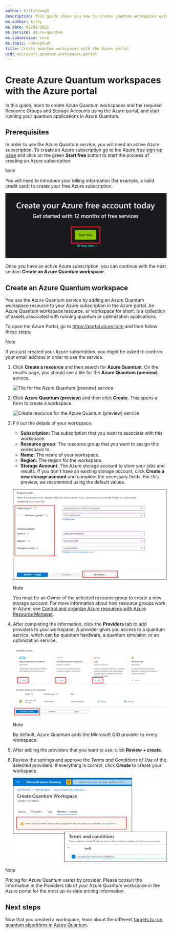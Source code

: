 ```yaml
---
author: KittyYeungQ
description: This guide shows you how to create quantum workspaces with the Azure portal to start running your quantum applications in Azure Quantum.
ms.author: kitty
ms.date: 02/01/2021
ms.service: azure-quantum
ms.subservice: core
ms.topic: conceptual
title: Create quantum workspaces with the Azure portal
uid: microsoft.quantum.workspaces-portal
---
```


# Create Azure Quantum workspaces with the Azure portal

In this guide, learn to create Azure Quantum workspaces and the required Resource Groups and Storage Accounts using
the Azure portal, and start running your quantum applications in Azure Quantum.

## Prerequisites

In order to use the Azure Quantum service, you will need an active Azure subscription. To create an Azure subscription
go to the [Azure free sign-up page](https://azure.microsoft.com/free/) and click on the green **Start free** button
to start the process of creating an Azure subscription.

> [!NOTE]
> You will need to introduce your billing information (for example, a valid credit card) to create your free Azure subscription.

![alt_text=Screen capture of the free Azure sign up page](./media/start-free.png)

Once you have an active Azure subscription, you can continue with the next section **Create an Azure Quantum workspace**.

## Create an Azure Quantum workspace

You use the Azure Quantum service by adding an Azure Quantum workspace resource to your Azure subscription in the Azure portal. An Azure Quantum workspace resource, or workspace for short, is a collection of assets associated with running quantum or optimization applications.

To open the Azure Portal, go to https://portal.azure.com and then follow these steps:

> [!NOTE]
> If you just created your Azure subscription, you might be asked to confirm your email address in order to use the service. 

1. Click **Create a resource** and then search for **Azure Quantum**. On the results page, you should see a tile for the **Azure Quantum (preview)** service.

   ![Tile for the Azure Quantum (preview)
   service](./media/azure-quantum-preview-search.png)

1. Click **Azure Quantum (preview)** and then click  **Create**. This opens a form to create a workspace.

   ![Create resource for the Azure Quantum (preview)
   service](./media/azure-quantum-preview-create.png)

1. Fill out the details of your workspace:
   - **Subscription:** The subscription that you want to associate with this
     workspace. 
   - **Resource group:** The resource group that you want to assign this workspace to.
   - **Name:** The name of your workspace.
   - **Region:** The region for the workspace.
   - **Storage Account**: The Azure storage account to store your jobs and results. If you don't have an existing storage account, click **Create a new storage account** and complete the necessary fields. For this preview, we recommend using the default values.

   ![Properties for the Azure Quantum workspace](./media/azure-quantum-preview-properties.png)


   > [!NOTE]
   > You must be an Owner of the selected resource group to create a new storage account. For more information about how resource groups work in Azure, see [Control and organize Azure resources with Azure Resource Manager](/learn/modules/control-and-organize-with-azure-resource-manager/).

1. After completing the information, click the **Providers** tab to add providers to your workspace. A provider gives you access to a quantum service, which can be quantum hardware, a quantum simulator, or an optimization service.

   ![Providers for Azure Quantum](./media/azure-quantum-preview-providers.png)

   > [!NOTE]
   > By default, Azure Quantum adds the Microsoft QIO provider to every workspace.

1. After adding the providers that you want to use, click **Review + create**.

1. Review the settings and approve the *Terms and Conditions of Use* of
   the selected providers. If everything is correct, click **Create** to create your workspace.

   ![Review and create the workspace](./media/azure-quantum-preview-terms.png)

> [!NOTE]
> Pricing for Azure Quantum varies by provider. Please consult the information in the Providers tab of your Azure Quantum workspace in the Azure portal for the most up-to-date pricing information.

## Next steps

Now that you created a workspace, learn about the different [targets to run
quantum algorithms in Azure
Quantum](xref:microsoft.quantum.concepts.targets).
